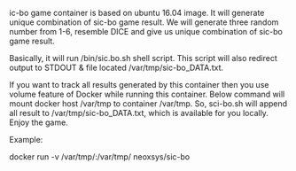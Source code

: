 ic-bo game container is based on ubuntu 16.04 image. It will generate unique combination of sic-bo game result. We will generate three random number from 1-6, resemble DICE and give us unique combination of sic-bo game result.

Basically, it will run /bin/sic.bo.sh shell script. This script will also redirect output to STDOUT & file located /var/tmp/sic-bo_DATA.txt.

If you want to track all results generated by this container then you use volume feature of Docker while running this container. Below command will mount docker host /var/tmp to container /var/tmp. So, sci-bo.sh will append all result to /var/tmp/sic-bo_DATA.txt, which is available for you locally. Enjoy the game.

Example:

docker run -v /var/tmp/:/var/tmp/ neoxsys/sic-bo


